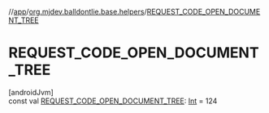 //[app](../../index.md)/[org.mjdev.balldontlie.base.helpers](index.md)/[REQUEST_CODE_OPEN_DOCUMENT_TREE](-r-e-q-u-e-s-t_-c-o-d-e_-o-p-e-n_-d-o-c-u-m-e-n-t_-t-r-e-e.md)

# REQUEST_CODE_OPEN_DOCUMENT_TREE

[androidJvm]\
const val [REQUEST_CODE_OPEN_DOCUMENT_TREE](-r-e-q-u-e-s-t_-c-o-d-e_-o-p-e-n_-d-o-c-u-m-e-n-t_-t-r-e-e.md): [Int](https://kotlinlang.org/api/latest/jvm/stdlib/kotlin/-int/index.html) = 124
